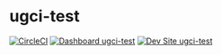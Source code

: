# ugci-test

[![CircleCI](https://circleci.com/gh/abanuog/ugci-test.svg?style=shield)](https://circleci.com/gh/abanuog/ugci-test)
[![Dashboard ugci-test](https://img.shields.io/badge/dashboard-ugci_test-yellow.svg)](https://dashboard.pantheon.io/sites/3ee3f72c-c712-492e-8ccb-e11e968cb7a9#dev/code)
[![Dev Site ugci-test](https://img.shields.io/badge/site-ugci_test-blue.svg)](http://dev-ugci-test.pantheonsite.io/)